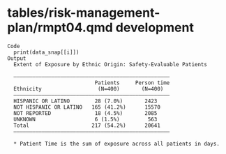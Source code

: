 # tables/risk-management-plan/rmpt04.qmd development

    Code
      print(data_snap[[i]])
    Output
      Extent of Exposure by Ethnic Origin: Safety-Evaluable Patients
      
      ——————————————————————————————————————————————————
                                Patients     Person time
      Ethnicity                  (N=400)       (N=400)  
      ——————————————————————————————————————————————————
      HISPANIC OR LATINO        28 (7.0%)       2423    
      NOT HISPANIC OR LATINO   165 (41.2%)      15570   
      NOT REPORTED              18 (4.5%)       2085    
      UNKNOWN                   6 (1.5%)         563    
      Total                    217 (54.2%)      20641   
      ——————————————————————————————————————————————————
      
      * Patient Time is the sum of exposure across all patients in days.

